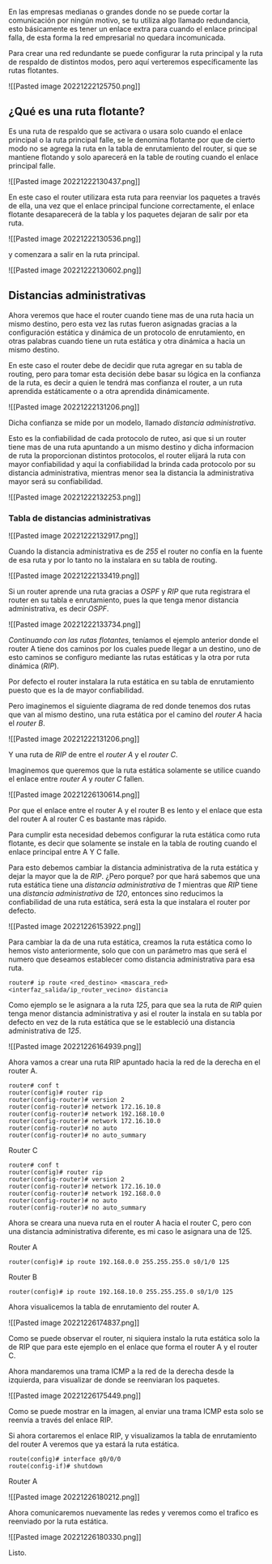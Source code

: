 En las empresas medianas o grandes donde no se puede cortar la comunicación por ningún motivo, se tu utiliza algo llamado redundancia, esto básicamente es tener un enlace extra para cuando el enlace principal falla, de esta forma la red empresarial no quedara incomunicada.

Para crear una red redundante se puede configurar la ruta principal y la ruta de respaldo de distintos modos, pero aquí verteremos específicamente las rutas flotantes.

![[Pasted image 20221222125750.png]]

## ¿Qué es una ruta flotante?
Es una ruta de respaldo que se activara o usara solo cuando el enlace principal o la ruta principal falle, se le denomina flotante por que de cierto modo no se agrega la ruta en la tabla de enrutamiento del router, si que se mantiene flotando y solo aparecerá en la table de routing cuando el enlace principal falle.

![[Pasted image 20221222130437.png]]

En este caso el router utilizara esta ruta para reenviar los paquetes a través de ella, una vez que el enlace principal funcione correctamente, el enlace flotante desaparecerá de la tabla y los paquetes dejaran de salir por eta ruta.

![[Pasted image 20221222130536.png]]

y comenzara a salir en la ruta principal.

![[Pasted image 20221222130602.png]]


## Distancias administrativas

Ahora veremos que hace el router cuando tiene mas de una ruta hacia un mismo destino, pero esta vez las rutas fueron asignadas gracias a la configuración estática y dinámica de un protocolo de enrutamiento, en otras palabras cuando tiene un ruta estática y otra dinámica a hacia un mismo destino.

En este caso el router debe de decidir que ruta agregar en su tabla de routing, pero para tomar esta decisión debe basar su lógica en la confianza de la ruta, es decir a quien le tendrá mas confianza el router, a un ruta aprendida estáticamente o a otra aprendida dinámicamente.

![[Pasted image 20221222131206.png]]

Dicha confianza se mide por un modelo, llamado *distancia administrativa*.

Esto es la confiabilidad de cada protocolo de ruteo, asi que si un router tiene mas de una ruta apuntando a un mismo destino y dicha informacion de ruta la proporcionan distintos protocolos, el router elijará la ruta con mayor confiabilidad y aquí la confiabilidad la brinda cada protocolo por su distancia administrativa, mientras menor sea la distancia la administrativa mayor será su confiabilidad.

![[Pasted image 20221222132253.png]]


### Tabla de distancias administrativas
![[Pasted image 20221222132917.png]]

Cuando la distancia administrativa es de *255* el router no confía en la fuente de esa ruta y por lo tanto no la instalara en su tabla de routing.

![[Pasted image 20221222133419.png]]

Si un router aprende una ruta gracias a *OSPF* y *RIP* que ruta registrara el router en su tabla e enrutamiento, pues la que tenga menor distancia administrativa, es decir *OSPF*.

![[Pasted image 20221222133734.png]]




*Continuando con las rutas flotantes*, teníamos el ejemplo anterior donde el router A tiene dos caminos por los cuales puede llegar a un destino, uno de esto caminos se configuro mediante las rutas estáticas y la otra por ruta dinámica (*RIP*). 

Por defecto el router instalara la ruta estática en su tabla de enrutamiento puesto que es la de mayor confiabilidad.

Pero imaginemos el siguiente diagrama de red donde tenemos dos rutas que van al mismo destino, una ruta estática por el camino del *router A* hacia el *router B*.

![[Pasted image 20221222131206.png]]

Y una ruta de *RIP* de entre el *router A* y el *router C*.

Imaginemos que queremos que la ruta estática solamente se utilice cuando el enlace entre *router A* y *router C* fallen.

![[Pasted image 20221226130614.png]]

Por que el enlace entre el router A y el router B es lento y el enlace que esta del router A al router C es bastante mas rápido.

Para cumplir esta necesidad debemos configurar la ruta estática como ruta flotante, es decir que solamente se instale en la tabla de routing cuando el enlace principal entre A Y C falle.

Para esto debemos cambiar la distancia administrativa de la ruta estática y dejar la mayor que la de *RIP*. ¿Pero porque? por que hará sabemos que una ruta estática tiene una *distancia administrativa* de *1* mientras que *RIP* tiene una *distancia administrativa* de *120*, entonces sino reducimos la confiabilidad de una ruta estática, será esta la que instalara el router por defecto.

![[Pasted image 20221226153922.png]]

Para cambiar la da de una ruta estática, creamos la ruta estática como lo hemos visto anteriormente, solo que con un parámetro mas que será el numero que deseamos establecer como distancia administrativa para esa ruta.

	router# ip route <red_destino> <mascara_red> <interfaz_salida/ip_router_vecino> distancia

Como ejemplo se le asignara a la ruta *125*, para que sea la ruta de *RIP* quien tenga menor distancia administrativa y asi el router la instala en su tabla por defecto en vez de la ruta estática que se le estableció una distancia administrativa de *125*.

![[Pasted image 20221226164939.png]]

Ahora vamos a crear una ruta RIP apuntado hacia la red de la derecha en el router A.

	router# conf t
	router(config)# router rip
	router(config-router)# version 2
	router(config-router)# network 172.16.10.8
	router(config-router)# network 192.168.10.0
	router(config-router)# network 172.16.10.0
	router(config-router)# no auto
	router(config-router)# no auto_summary

Router C

	router# conf t
	router(config)# router rip
	router(config-router)# version 2
	router(config-router)# network 172.16.10.0
	router(config-router)# network 192.168.0.0
	router(config-router)# no auto
	router(config-router)# no auto_summary

Ahora se creara una nueva ruta en el router A hacia el router C, pero con una distancia administrativa diferente, es mi caso le asignara una de 125.

Router A

	router(config)# ip route 192.168.0.0 255.255.255.0 s0/1/0 125

Router B 

	router(config)# ip route 192.168.10.0 255.255.255.0 s0/1/0 125

Ahora visualicemos la tabla de enrutamiento del router A.

![[Pasted image 20221226174837.png]]

Como se puede observar el router, ni siquiera instalo la ruta estática solo la de RIP que para este ejemplo en el enlace que forma el router A y el router C.

Ahora mandaremos una trama ICMP a la red de la derecha desde la izquierda, para visualizar de donde se reenviaran los paquetes.

![[Pasted image 20221226175449.png]]

Como se puede mostrar en la imagen, al enviar una trama ICMP esta solo se reenvía a través del enlace RIP.

Si ahora cortaremos el enlace RIP, y visualizamos la tabla de enrutamiento del router A veremos que ya estará la ruta estática.

	route(config)# interface g0/0/0 
	route(config-if)# shutdown

Router A

![[Pasted image 20221226180212.png]]

Ahora comunicaremos nuevamente las redes y veremos como el trafico es reenviado por la ruta estática.

![[Pasted image 20221226180330.png]]

Listo.